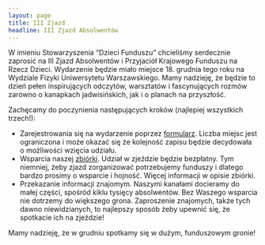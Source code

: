 ```yaml
---
layout: page
title: III Zjazd
headline: III Zjazd Absolwentów
---
```


W imieniu Stowarzyszenia “Dzieci Funduszu” chcieliśmy serdecznie zaprosić na III Zjazd Absolwentów i Przyjaciół Krajowego Funduszu na Rzecz Dzieci. Wydarzenie będzie miało miejsce 18. grudnia tego roku na Wydziale Fizyki Uniwersytetu Warszawskiego. Mamy nadzieję, że będzie to dzień pełen inspirujących odczytów, warsztatów i fascynujących rozmów zarówno o kanapkach jadwisińskich, jak i o planach na przyszłość.

Zachęcamy do poczynienia następujących kroków (najlepiej wszystkich trzech!):

* Zarejestrowania się na wydarzenie poprzez [formularz](https://forms.gle/nfqutzemS9QCCt686).
Liczba miejsc jest ograniczona i może okazać się że kolejność zapisu będzie decydowała o możliwości wzięcia udziału.
* Wsparcia naszej [zbiórki](https://zbieram.pl/x89fvvd7).
Udział w zjeździe będzie bezpłatny. Tym niemniej, żeby zjazd zorganizować potrzebujemy funduszy i dlatego bardzo prosimy o wsparcie i hojność. Więcej informacji w opisie zbiórki.
* Przekazanie informacji znajomym. 
Naszymi kanałami docieramy do małej części, spośród kiklu tysięcy absolwentów. Bez Waszego wsparcia nie dotrzemy do większego grona. Zaproszenie znajomych, także tych dawno niewidzianych, to najlepszy sposób żeby upewnić się, że spotkacie ich na zjeździe!

Mamy nadzieję, że w grudniu spotkamy się w dużym, funduszowym gronie!

